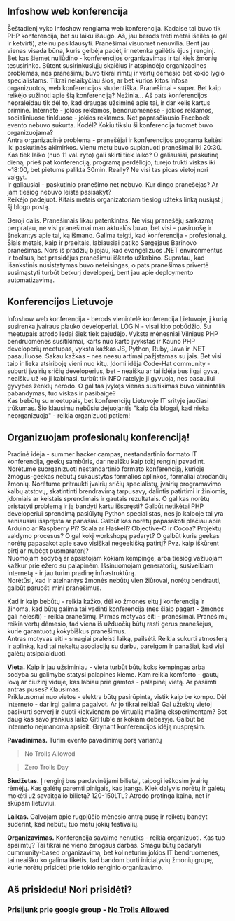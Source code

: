 ## Infoshow web konferencija
Šeštadienį vyko Infoshow rengiama web konferencija. Kadaise tai buvo tik PHP konferencija, bet su laiku išaugo. Aš, jau berods treti metai išeilės (o gal ir ketvirti), ateinu pasiklausyti. Pranešimai visuomet nenuvilia. Bent jau vienas visada būna, kuris gelbėja padėtį ir netenka gailėtis ėjus į renginį.  
Bet kas šiemet nuliūdino - konferencijos organizavimas ir tai kiek žmonių tesusirinko. Būtent susirinkusiųjų skaičius ir atspindėjo organizacines problemas, nes pranešimų buvo tikrai rimtų ir vertų dėmesio bet kokio lygio specialistams. Tikrai nelaikyčiau šios, ar bet kurios kitos Infosa organizuotos, web konferencijos studentiška. Pranešimai - super. Bet kaip reikėjo sužinoti apie šią konferenciją? Nežinia… Aš pats konferencijos nepraleidau tik dėl to, kad draugas užsiminė apie tai, ir dar kelis kartus priminė. Internete - jokios reklamos, bendruomenėse - jokios reklamos, socialiniuose tinkluose - jokios reklamos. Net paprasčiausio Facebook evento nebuvo sukurta. Kodėl? Kokiu tikslu ši konferencija tuomet buvo organizuojama?   
Antra organizacinė problema - pranešėjai ir konferencijos programa keitėsi iki paskutinės akimirkos. Vienu metu buvo suplanuoti pranešimai iki 20:30. Kas tiek laiko (nuo 11 val. ryto) gali skirti tiek laiko? O galiausiai, paskutinę dieną, prieš pat konferenciją, programą perdėliojo, turėjo trukti viskas iki ~18:00, bet pietums palikta 30min. Really? Ne visi tas picas vietoj nori valgyt.  
Ir galiausiai - paskutinio pranešimo net nebuvo. Kur dingo pranešėjas? Ar jam tiesiog nebuvo leista pasisakyt?  
Reikėjo padejuot. Kitais metais organizatoriam tiesiog užteks linką nusiųst į šį blogo postą.  

Geroji dalis. Pranešimais likau patenkintas. Ne visų pranešėjų sarkazmą perpratau, ne visi pranešimai man aktualūs buvo, bet visi - pasiruošę ir šnekantys apie tai, ką išmano. Galima teigti, kad konferencija - profesionalų.  
Šiais metais, kaip ir praeitais, labiausiai patiko Sergejaus Barinovo pranešimas. Nors iš pradžių bijojau, kad evangelizuos .NET environmentus ir toolsus, bet prasidėjus pranešimui iškarto užkabino. Supratau, kad išankstinis nusistatymas buvo neteisingas, o pats pranešimas privertė susimąstyti turbūt betkurį developerį, bent jau apie deploymento automatizavimą.  

## Konferencijos Lietuvoje
Infoshow web konferencija - berods vienintelė konferencija Lietuvoje, į kurią susirenka įvairaus plauko developeriai. LOGIN - visai kito pobūdžio. Su meetupais atrodo ledai šiek tiek pajudėjo. Vyksta mėnesniai Vilniaus PHP bendruomenės susitikimai, karts nuo karto įvykstas ir Kauno PHP developerių meetupas, vyksta kažkas JS, Python, Ruby, Java ir .NET pasauliuose. Sakau kažkas - nes neesu artimai pažįstamas su jais. Bet visi taip ir lieka atsiriboję vieni nuo kitų. Įdomi idėja Code-Hat community - suburti įvairių sričių developerius, bet - neaišku ar tai idėja bus ilgai gyva, neaišku už ko ji kabinasi, turbūt tik NFQ ratelyje ji gyvuoja, nes pasauliui gyvybės ženklų nerodo. O gal tas įvykęs vienas susitikimas buvo vienintelis pabandymas, tuo viskas ir pasibaigė?  
Kas bebūtų su meetupais, bet konferencijų Lietuvoje IT srityje jaučiasi trūkumas. Šio klausimu nebūsiu dejuojantis "kaip čia blogai, kad nieka neorganizuoja" - reikia organizuoti patiem!  

## Organizuojam profesionalų konferenciją!
Pradinė idėja - summer hacker campas, nestandartinio formato IT konferencija, geekų sambūris, dar neaišku kaip tokį renginį pavadint. Norėtume suorganizuoti nestandartinio formato konferenciją, kurioje žmogus-geekas nebūtų sukaustytas formalios aplinkos, formaliai atrodančių žmonių. Norėtume pritraukti įvairių sričių specialistų, įvairių programavimo kalbų atstovų, skatintinti brendravimą tarpusavy, dalintis patirtimi ir žiniomis, įdomiais ar keistais sprendimais ir gautais rezultatais. O gal kas norėtų pristatyti problemą ir ją bandyti kartu išspręsti? Galbūt netikėtai PHP developeriui sprendimą pasiūlytų Python specialistas, nes jo kalboje tai yra seniausiai išspręsta ar panašiai. Galbūt kas norėtų papasakoti plačiau apie Arduino ar Raspberry Pi? Scala ar Haskell? Objective-C ir Cocoa? Projektų valdymo procesus? O gal kokį workshopą padaryt? O galbūt kuris geekas norėtų papasakot apie savo visiškai negeekišką patirtį? Pvz. kaip iškūrent pirtį ar nubėgt pusmaratonį?  
Nuomojam sodybą ar apsistojam kokiam kempinge, arba tiesiog važiuojam kažkur prie ežero su palapinėm. Išsinuomojam generatorių, susiveikiam internetą - ir jau turim pradinę infrastruktūrą.  
Norėtūsi, kad ir ateinantys žmonės nebūtų vien žiūrovai, norėtų bendrauti, galbūt paruošti mini pranešimus.  

Kad ir kaip bebūtų - reikia kažko, dėl ko žmonės eitų į konferenciją ir žinoma, kad būtų galima tai vadinti konferencija (nes šiaip pagert - žmonos gali nelesiti) - reikia pranešimų. Pirmas motyvas eiti - pranešimai. Pranešimų reikia vertų dėmesio, tad viena iš užduočių būtų rasti gerus pranešėjus, kurie garantuotų kokybiškus pranešimus.  
Antras motyvas eiti - smagiai praleisti laiką, pailsėti. Reikia sukurti atmosferą ir aplinką, kad tai nekeltų asociacijų su darbu, pareigom ir panašiai, kad visi galėtų atsipalaiduoti.  

**Vieta.** Kaip ir jau užsiminiau - vieta turbūt būtų koks kempingas arba sodyba su galimybe statysi palapines kieme. Kam reikia komforto - gautų lovą ar čiužinį viduje, kas labiau prie gamtos - palapinėj vietą. Ar pasiimti antras puses? Klausimas.  
Priklausomai nuo vietos - elektra būtų pasirūpinta, vistik kaip be kompo. Dėl interneto - dar irgi galima pagalvot. Ar jo tikrai reikia? Gal užtektų vietoj pasikurti serverį ir duoti kiekvienam po virtualią mašiną eksperimentam? Bet daug kas savo įrankius laiko GitHub'e ar kokiam debesyje. Galbūt be interneto neįmanoma apsieit. Grynant konferencijos idėją nuspręsim.  

**Pavadinimas.** Turim evento pavadinimų porą variantų
     
> No Trolls Allowed


> Zero Trolls Day

**Biudžetas.** Į renginį bus pardavinėjami bilietai, taipogi ieškosim įvairių rėmėjų. Kas galėtų paremti pinigais, kas įranga. Kiek dalyvis norėtų ir galėtų mokėti už savaitgalio bilietą? 120-150LTL? Atrodo protinga kaina, net ir skūpam lietuviui.  

**Laikas.** Galvojam apie rugpjūčio mėnesio antrą pusę ir reikėtų bandyt suderint, kad nebūtų tuo metu jokių festivalių.  

**Organizavimas.** Konferencija savaime nenutiks - reikia organizuoti. Kas tuo apsiimtų? Tai tikrai ne vieno žmogaus darbas. Smagu būtų padaryti cummunity-based organizavimą, bet kol neturim jokios IT bendruomenės, tai neaišku ko galima tikėtis, tad bandom burti iniciatyvių žmonių grupę, kurie norėtų prisidėti prie tokio renginio organizavimo. 

## Aš prisidedu! Nori prisidėti? 
### Prisijunk prie google group - [No Trolls Allowed](https://groups.google.com/forum/?fromgroups#!forum/no-trolls-allowed)



 



